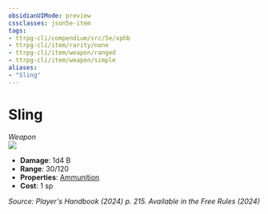```yaml
---
obsidianUIMode: preview
cssclasses: json5e-item
tags:
- ttrpg-cli/compendium/src/5e/xphb
- ttrpg-cli/item/rarity/none
- ttrpg-cli/item/weapon/ranged
- ttrpg-cli/item/weapon/simple
aliases: 
- "Sling"
---
```

# Sling
*Weapon*  
![](items/XPHB/Sling.webp#right)  

- **Damage**: 1d4 B
- **Range**: 30/120
- **Properties**: [Ammunition](item-properties.md#Ammunition)
- **Cost**: 1 sp

*Source: Player's Handbook (2024) p. 215. Available in the Free Rules (2024)*